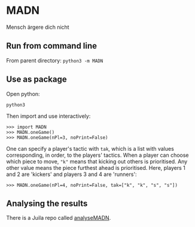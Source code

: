 # MADN
Mensch ärgere dich nicht

## Run from command line
From parent directory: `python3 -m MADN`

## Use as package

Open python:
```
python3
```
Then import and use interactively:
```
>>> import MADN
>>> MADN.oneGame()
>>> MADN.oneGame(nPl=3, noPrint=False)
```
One can specify a player's tactic with `tak`, which is a list with values corresponding, in order, to the players' tactics. When a player can choose which piece to move, `"k"` means that kicking out others is prioritised. Any other value means the piece furthest ahead is prioritised. Here, players 1 and 2 are 'kickers' and players 3 and 4 are 'runners':
```
>>> MADN.oneGame(nPl=4, noPrint=False, tak=["k", "k", "s", "s"])
```

## Analysing the results
There is a Juila repo called [analyseMADN](https://github.com/hannesbecher/analyseMADN).
